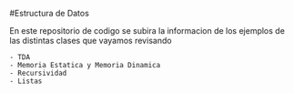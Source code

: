 #Estructura de Datos

En este repositorio de codigo se subira la informacion de los ejemplos de las distintas clases que vayamos revisando

    - TDA
    - Memoria Estatica y Memoria Dinamica
    - Recursividad
    - Listas
